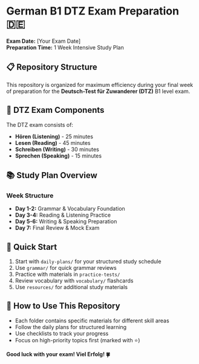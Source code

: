 # German B1 DTZ Exam Preparation 🇩🇪

**Exam Date:** [Your Exam Date]  
**Preparation Time:** 1 Week Intensive Study Plan

## 📋 Repository Structure

This repository is organized for maximum efficiency during your final week of preparation for the **Deutsch-Test für Zuwanderer (DTZ)** B1 level exam.

## 🎯 DTZ Exam Components

The DTZ exam consists of:
- **Hören (Listening)** - 25 minutes
- **Lesen (Reading)** - 45 minutes  
- **Schreiben (Writing)** - 30 minutes
- **Sprechen (Speaking)** - 15 minutes

## 📚 Study Plan Overview

### Week Structure
- **Day 1-2:** Grammar & Vocabulary Foundation
- **Day 3-4:** Reading & Listening Practice
- **Day 5-6:** Writing & Speaking Preparation
- **Day 7:** Final Review & Mock Exam

## 🚀 Quick Start

1. Start with `daily-plans/` for your structured study schedule
2. Use `grammar/` for quick grammar reviews
3. Practice with materials in `practice-tests/`
4. Review vocabulary with `vocabulary/` flashcards
5. Use `resources/` for additional study materials

## 📖 How to Use This Repository

- Each folder contains specific materials for different skill areas
- Follow the daily plans for structured learning
- Use checklists to track your progress
- Focus on high-priority topics first (marked with ⭐)

**Good luck with your exam! Viel Erfolg! 🍀**
